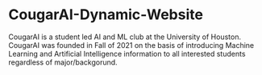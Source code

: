# CougarAI-Dynamic-Website
CougarAI is a student led AI and ML club at the University of Houston. CougarAI was founded in Fall of 2021 on the basis 
of introducing Machine Learning and Artificial Intelligence information to all interested students regardless of major/backgorund.
